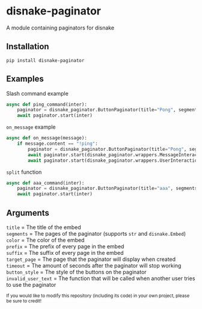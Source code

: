 # disnake-paginator
A module containing paginators for disnake

## Installation
```
pip install disnake-paginator
```

## Examples
Slash command example
```py
async def ping_command(inter):
	paginator = disnake_paginator.ButtonPaginator(title="Pong", segments=["Hello", "World"], color=0x00ff00)
	await paginator.start(inter)

```

`on_message` example
```py
async def on_message(message):
	if message.content == "!ping":
		paginator = disnake_paginator.ButtonPaginator(title="Pong", segments=["This is", "a message"], button_style=disnake.ButtonStyle.red)
		await paginator.start(disnake_paginator.wrappers.MessageInteractionWrapper(message)) #sends a message in the channel
		await paginator.start(disnake_paginator.wrappers.UserInteractionWrapper(message.author)) #sends a DM to the author
```

`split` function
```py
async def aaa_command(inter):
	paginator = disnake_paginator.ButtonPaginator(title="aaa", segments=disnake_paginator.split("a"*6969, 1000), target_page=4)
	await paginator.start(inter)
```

## Arguments
`title` = The title of the embed\
`segments` = The pages of the paginator (supports `str` and `disnake.Embed`)\
`color` = The color of the embed\
`prefix` = The prefix of every page in the embed\
`suffix` = The suffix of every page in the embed\
`target_page` = The page that the paginator will display when created\
`timeout` = The amount of seconds after the paginator will stop working\
`button_style` = The style of the buttons on the paginator\
`invalid_user_text` = The function that will be called when another user tries to use the paginator

<sub>If you would like to modify this repository (including its code) in your own project, please be sure to credit!</sub>
